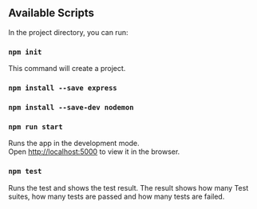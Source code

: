 ## Available Scripts

In the project directory, you can run:

### `npm init`

This command will create a project.

### `npm install --save express`

### `npm install --save-dev nodemon`

### `npm run start`

Runs the app in the development mode.<br />
Open [http://localhost:5000](http://localhost:5000) to view it in the browser.

### `npm test`

Runs the test and shows the test result. The result shows how many Test suites, how many tests are passed and how many tests are failed.<br />
